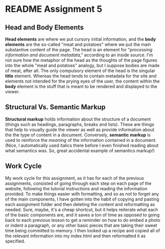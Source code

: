 <!DOCTYPE html>

<html>

 <head>
  

   </head>

<body>

  <h1>README Assignment 5</h1>

  <h2> Head and Body Elements</h2>

<p>

**Head elements** are where we put cursory initial information, and the **body elements** are the so-called "meat and potatoes" where we put the main substantive content of the page.  The head is an element for <cite>"processing information and document metadata,"</cite> according to an inside source.  I'm not sure how the metaphor of the head as the thoughts of the page figures into the whole "meat and potatoes" analogy, but I suppose bodies are made of meat, after all.  The only compulsory element of the head is the singular **title** element.  Whereas the head tends to contain metadata for the site and elements not intended for the prying eyes of the user, the content within the **body** element is the stuff that is meant to be rendered and displayed to the viewer.

</p>


  <h2>Structural Vs. Semantic Markup</h2>

  <p>

  **Structural markup** holds information about the structure of a document (things such as headings, paragraphs, breaks and lists). These are things that help to visually guide the viewer as well as provide information about the the type of content in a document. Conversely, **semantic markup** is used to reinforce the *meaning* of the information contained in a document. (Nice, I automatically used italics there before I even finished reading about what semantics was. So, great accidental example of semantics markup!)

  </p>

<h2>Work Cycle</h2>

  <p>
  My work cycle for this assignment, as it has for each of the previous assignments, consisted of going through each step on each page of the website, following the tutorial instructions and reading the information provided.  To make things easier with formatting, and so as not to forget any of the main components, I have gotten into the habit of copying and pasting each assignment folder and then deleting the content and reformatting as needed.  Sure, maybe, it's a cheap shortcut, but it helps reiterate what each of the basic components are, and it saves a ton of time as opposed to going back to each previous lesson to get a reminder on how to do embed a photo or indent a paragraph, or any other basic pieces that are taking their sweet time being committed to memory.  I then looked up a recipe and copied all of the relevant information into my index.html and then reformatted it as specified.

  </p>

</body>


</html>
